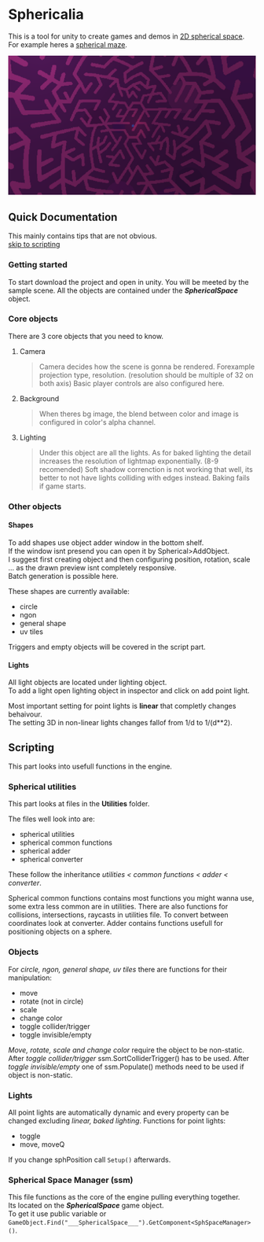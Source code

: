 # Sphericalia

This is a tool for unity to create games and demos in [2D spherical space](https://www.youtube.com/watch?v=0hgLUIniO08 "video explaining 2D spherical space").
For example heres a [spherical maze](https://www.youtube.com/watch?v=6ry3OA6xEv0 "devlog about the maze").

![spherical maze](/Sphericalia/documentationAssets/thumbnail.png)

## Quick Documentation

This mainly contains tips that are not obvious. <br>
[skip to scripting](#scripting)

### Getting started

To start download the project and open in unity.
You will be meeted by the sample scene.
All the objects are contained under the ___SphericalSpace___ object.

### Core objects

There are 3 core objects that you need to know.

1. Camera

    > Camera decides how the scene is gonna be rendered. Forexample projection type, resolution. (resolution should be multiple of 32 on both axis)
    > Basic player controls are also configured here.

2. Background

    > When theres bg image, the blend between color and image is configured in color's alpha channel.

3. Lighting

    > Under this object are all the lights.
    > As for baked lighting the detail increases the resolution of lightmap exponentially. (8-9 recomended)
    > Soft shadow correnction is not working that well, its better to not have lights colliding with edges instead.
    > Baking fails if game starts.

### Other objects

#### Shapes

To add shapes use object adder window in the bottom shelf. <br>
If the window isnt presend you can open it by Spherical>AddObject. <br>
I suggest first creating object and then configuring position, rotation, scale ... as the drawn preview isnt completely responsive. <br>
Batch generation is possible here. <br>

These shapes are currently available:
- circle
- ngon
- general shape
- uv tiles

Triggers and empty objects will be covered in the script part.

#### Lights

All light objects are located under lighting object. <br>
To add a light open lighting object in inspector and click on add point light. <br>

Most important setting for point lights is **linear** that completly changes behaivour. <br>
The setting 3D in non-linear lights changes fallof from 1/d to 1/(d**2).

<p id="scripting"><p/>

## Scripting

This part looks into usefull functions in the engine.

### Spherical utilities

This part looks at files in the **Utilities** folder.

The files well look into are:
- spherical utilities
- spherical common functions
- spherical adder
- spherical converter

These follow the inheritance *utilities < common functions < adder < converter*.

Spherical common functions contains most functions you might wanna use, some extra less common are in utilities.
There are also functions for collisions, intersections, raycasts in utilities file.
To convert between coordinates look at converter.
Adder contains functions usefull for positioning objects on a sphere.

### Objects

For *circle, ngon, general shape, uv tiles* there are functions for their manipulation:
- move
- rotate (not in circle)
- scale
- change color
- toggle collider/trigger
- toggle invisible/empty

*Move, rotate, scale and change color* require the object to be non-static.
After *toggle collider/trigger* ssm.SortColliderTrigger() has to be used.
After *toggle invisible/empty* one of ssm.Populate() methods need to be used if object is non-static.

### Lights

All point lights are automatically dynamic and every property can be changed excluding *linear, baked lighting*.
Functions for point lights:
- toggle
- move, moveQ

If you change sphPosition call `Setup()` afterwards.

### Spherical Space Manager (ssm)

This file functions as the core of the engine pulling everything together. <br>
Its located on the ___SphericalSpace___ game object. <br>
To get it use public variable or `GameObject.Find("___SphericalSpace___").GetComponent<SphSpaceManager>()`.
